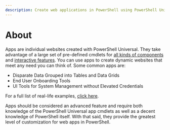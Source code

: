 ```yaml
---
description: Create web applications in PowerShell using PowerShell Universal Apps.
---
```


# About

Apps are individual websites created with PowerShell Universal. They take advantage of a large set of pre-defined cmdlets for [all kinds of components](components/) and [interactive features](interaction.md). You can use apps to create dynamic websites that meet any need you can think of. Some common apps are:&#x20;

* Disparate Data Grouped into Tables and Data Grids
* End User Onboarding Tools
* UI Tools for System Management without Elevated Credentials

For a full list of real-life examples, [click here](https://forums.ironmansoftware.com/t/real-world-examples/7000).&#x20;

Apps should be considered an advanced feature and require both knowledge of the PowerShell Universal app cmdlets as well as a decent knowledge of PowerShell itself. With that said, they provide the greatest level of customization for web apps in PowerShell.
